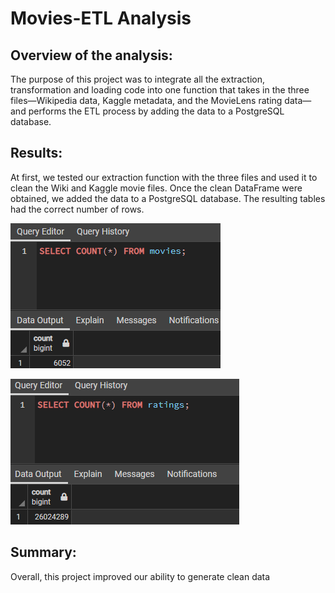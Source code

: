 # Movies-ETL Analysis
## Overview of the analysis:
The purpose of this project was to integrate all the extraction, transformation and loading code into one function that takes in the three files—Wikipedia data, Kaggle metadata, and the MovieLens rating data—and performs the ETL process by adding the data to a PostgreSQL database.

## Results:
At first, we tested our extraction function with the three files and used it to clean the Wiki and Kaggle movie files. Once the clean DataFrame were obtained, we added the data to a PostgreSQL database. The resulting tables had the correct number of rows.

![movies_query](Resources/movies_query.png)

![ratings_query](Resources/ratings_query.png)


## Summary:
Overall, this project improved our ability to generate clean data
